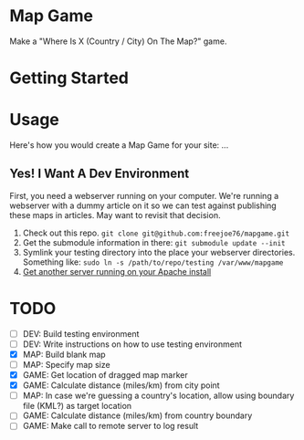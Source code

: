 # Map Game
Make a "Where Is X (Country / City) On The Map?" game.

# Getting Started
# Usage
Here's how you would create a Map Game for your site:
...

## Yes! I Want A Dev Environment
First, you need a webserver running on your computer. We're running a webserver with a dummy article on it so we can test against publishing these maps in articles. May want to revisit that decision.

1. Check out this repo. `git clone git@github.com:freejoe76/mapgame.git`
1. Get the submodule information in there: `git submodule update --init`
1. Symlink your testing directory into the place your webserver directories. Something like: `sudo ln -s /path/to/repo/testing /var/www/mapgame`
1. [Get another server running on your Apache install](/freejoe76/-#examples)


# TODO
- [ ] DEV: Build testing environment
- [ ] DEV: Write instructions on how to use testing environment
- [x] MAP: Build blank map
- [ ] MAP: Specify map size
- [X] GAME: Get location of dragged map marker
- [X] GAME: Calculate distance (miles/km) from city point
- [ ] MAP: In case we're guessing a country's location, allow using boundary file (KML?) as target location
- [ ] GAME: Calculate distance (miles/km) from country boundary
- [ ] GAME: Make call to remote server to log result
